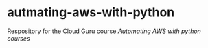 # autmating-aws-with-python
Respository for the Cloud Guru course *Automating AWS with python courses*
